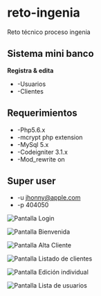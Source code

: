 # reto-ingenia
Reto técnico proceso ingenia

## Sistema mini banco
  **Registra & edita**
  * -Usuarios
  * -Clientes

## Requerimientos
* -Php5.6.x
* -mcrypt php extension
* -MySql 5.x
* -Codeigniter 3.1.x
* -Mod_rewrite on

## Super user
* -u jhonny@apple.com
* -p 404050

![Pantalla Login](http://develupme.com/login.png)

![Pantalla Bienvenida](http://develupme.com/dashboard.png)

![Pantalla Alta Cliente](http://develupme.com/capturaCliente.png)

![Pantalla Listado de clientes](http://develupme.com/listaClientes.png)

![Pantalla Edición individual](http://develupme.com/editarCliente.png)

![Pantalla Lista de usuarios](http://develupme.com/listaUsers.png)
